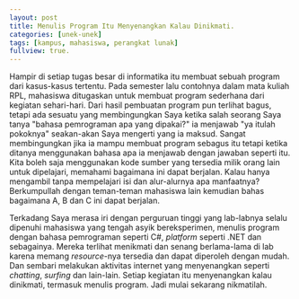 ```yaml
---
layout: post
title: Menulis Program Itu Menyenangkan Kalau Dinikmati.
categories: [unek-unek]
tags: [kampus, mahasiswa, perangkat lunak]
fullview: true.
---
```


Hampir di setiap tugas besar di informatika itu membuat sebuah program dari kasus-kasus tertentu. Pada semester lalu contohnya dalam mata kuliah RPL, mahasiswa ditugaskan untuk membuat program sederhana dari kegiatan sehari-hari. Dari hasil pembuatan program pun terlihat bagus, tetapi ada sesuatu yang membingungkan Saya ketika salah seorang Saya tanya "bahasa pemrograman apa yang dipakai?" ia menjawab "ya itulah pokoknya" seakan-akan Saya mengerti yang ia maksud. Sangat membingungkan jika ia mampu membuat program sebagus itu tetapi ketika ditanya menggunakan bahasa apa ia menjawab dengan jawaban seperti itu. Kita boleh saja menggunakan kode sumber yang tersedia milik orang lain untuk dipelajari, memahami bagaimana ini dapat berjalan. Kalau hanya mengambil tanpa mempelajari isi dan alur-alurnya apa manfaatnya? Berkumpullah dengan teman-teman mahasiswa lain kemudian bahas bagaimana A, B dan C ini dapat berjalan.

Terkadang Saya merasa iri dengan perguruan tinggi yang lab-labnya selalu dipenuhi mahasiswa yang tengah asyik bereksperimen, menulis program dengan bahasa pemrograman seperti C#, *platform* seperti .NET dan sebagainya. Mereka terlihat menikmati dan senang berlama-lama di lab karena memang *resource*-nya tersedia dan dapat diperoleh dengan mudah. Dan sembari melakukan aktivitas internet yang menyenangkan seperti *chatting*, *surfing* dan lain-lain. Setiap kegiatan itu menyenangkan kalau dinikmati, termasuk menulis program. Jadi mulai sekarang nikmatilah.
